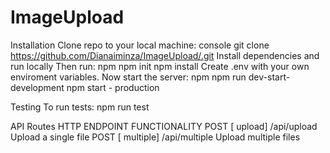 # ImageUpload

Installation
Clone repo to your local machine: console git clone https://github.com/Dianaiminza/ImageUpload/.git Install dependencies and run locally
Then run: npm npm init npm install Create .env with your own enviroment variables. Now start the server: npm npm run dev-start-development npm start - production

Testing
To run tests: npm run test

API Routes
HTTP ENDPOINT	FUNCTIONALITY
POST	[ upload] /api/upload	Upload a single file
POST	[ multiple] /api/multiple	Upload multiple files
